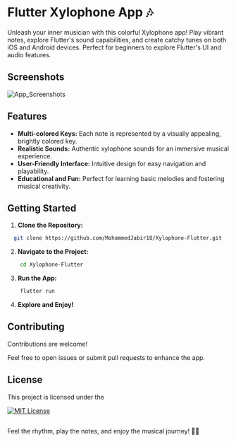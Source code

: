 
# Flutter Xylophone App 🎶

Unleash your inner musician with this colorful Xylophone app!  Play vibrant notes, explore Flutter's sound capabilities, and create catchy tunes on both iOS and Android devices. Perfect for beginners to explore Flutter's UI and audio features. 


## Screenshots

![App_Screenshots](https://github.com/MohammedJabir18/Calculator-Java/assets/113545300/5edb850e-ef84-4f4b-93f8-0abe0baa41ab)


## Features

- **Multi-colored Keys:** Each note is represented by a visually appealing, brightly colored key.
- **Realistic Sounds:** Authentic xylophone sounds for an immersive musical experience.
- **User-Friendly Interface:** Intuitive design for easy navigation and playability.
- **Educational and Fun:** Perfect for learning basic melodies and fostering musical creativity.


## Getting Started

1. **Clone the Repository:**

```bash
  git clone https://github.com/MohammedJabir18/Xylophone-Flutter.git
```
2. **Navigate to the Project:**

```bash
    cd Xylophone-Flutter
```
3. **Run the App:**

```bash
    flutter run
```
4. **Explore and Enjoy!**
## Contributing

Contributions are welcome! 

Feel free to open issues or submit pull requests to enhance the app.


## License

This project is licensed under the

[![MIT License](https://img.shields.io/badge/License-MIT-green.svg)](https://choosealicense.com/licenses/mit/)


## 

Feel the rhythm, play the notes, and enjoy the musical journey! 🎵✨

